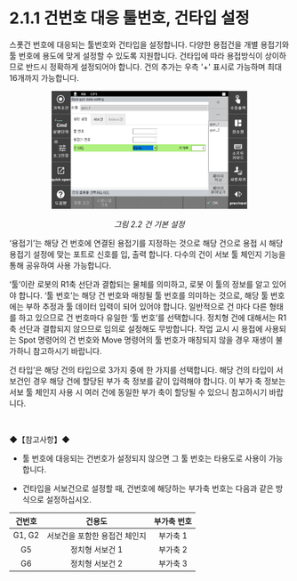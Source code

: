 ﻿# 2.1.1 건번호 대응 툴번호, 건타입 설정

스폿건 번호에 대응되는 툴번호와 건타입을 설정합니다. 다양한 용접건을 개별 용접기와 툴 번호에 용도에 맞게 설정할 수 있도록 지원합니다. 건타입에 따라 용접방식이 상이하므로 반드시 정확하게 설정되어야 합니다. 건의 추가는 우측 '+' 표시로 가능하며 최대 16개까지 가능합니다.


<p align="center">
 <img src="../../.gitbook/assets/image (31).png" width="70%"></img>
 <em><p align="center">그림 2.2 건 기본 설정</p></em>
</p>


‘용접기’는 해당 건 번호에 연결된 용접기를 지정하는 것으로 해당 건으로 용접 시 해당 용접기 설정에 맞는 포트로 신호를 입, 출력 합니다. 다수의 건이 서보 툴 체인지 기능을 통해 공유하여 사용 가능합니다. 

‘툴’이란 로봇의 R1축 선단과 결합되는 물체를 의미하고, 로봇 이 툴의 정보를 알고 있어야 합니다. ‘툴 번호’는 해당 건 번호와 매칭될 툴 번호를 의미하는 것으로, 해당 툴 번호에는 부하 추정과 툴 데이터 입력이 되어 있어야 합니다. 일반적으로 건 마다 다른 형태를 하고 있으므로 건 번호마다 유일한 ‘툴 번호’를 선택합니다. 정치형 건에 대해서는 R1축 선단과 결합되지 않으므로 임의로 설정해도 무방합니다. 작업 교시 시 용접에 사용되는 Spot 명령어의 건 번호와 Move 명령어의 툴 번호가 매칭되지 않을 경우 재생이 불가하니 참고하시기 바랍니다.

건 타입’은 해당 건의 타입으로 3가지 중에 한 가지를 선택합니다. 해당 건의 타입이 서보건인 경우 해당 건에 할당된 부가 축 정보를 같이 입력해야 합니다. 이 부가 축 정보는 서보 툴 체인지 사용 시 여러 건에 동일한 부가 축이 할당될 수 있으니 참고하시기 바랍니다.

</br>

◆【참고사항】◆ 

-	툴 번호에 대응되는 건번호가 설정되지 않으면 그 툴 번호는 타용도로 사용이 가능합니다.

-	건타입을 서보건으로 설정할 때, 건번호에 해당하는 부가축 번호는 다음과 같은 방식으로 설정하십시오.

<center>

|건번호	|건용도|	부가축 번호|
|:---:|:---:|:---:|
|G1, G2|	서보건을 포함한 용접건 체인지|	부가축 1|
|G5|	정치형 서보건 1|	부가축 2|
|G6|	정치형 서보건 2|	부가축 3|

</center>